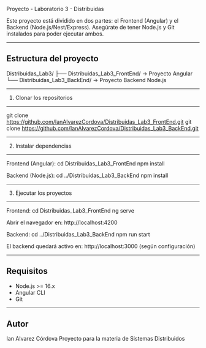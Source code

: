 Proyecto - Laboratorio 3 - Distribuidas

Este proyecto está dividido en dos partes: el Frontend (Angular) y el Backend (Node.js/Nest/Express). 
Asegúrate de tener Node.js y Git instalados para poder ejecutar ambos.

--------------------------------------------
Estructura del proyecto
--------------------------------------------

Distribuidas_Lab3/
├── Distribuidas_Lab3_FrontEnd/   → Proyecto Angular
└── Distribuidas_Lab3_BackEnd/    → Proyecto Backend Node.js

--------------------------------------------
1. Clonar los repositorios
--------------------------------------------

git clone https://github.com/IanAlvarezCordova/Distribuidas_Lab3_FrontEnd.git
git clone https://github.com/IanAlvarezCordova/Distribuidas_Lab3_BackEnd.git

--------------------------------------------
2. Instalar dependencias
--------------------------------------------

Frontend (Angular):
cd Distribuidas_Lab3_FrontEnd
npm install

Backend (Node.js):
cd ../Distribuidas_Lab3_BackEnd
npm install

--------------------------------------------
3. Ejecutar los proyectos
--------------------------------------------

Frontend:
cd Distribuidas_Lab3_FrontEnd
ng serve

Abrir el navegador en: http://localhost:4200

Backend:
cd ../Distribuidas_Lab3_BackEnd
npm run start

El backend quedará activo en: http://localhost:3000 (según configuración)

--------------------------------------------
Requisitos
--------------------------------------------

- Node.js >= 16.x
- Angular CLI
- Git

--------------------------------------------
Autor
--------------------------------------------

Ian Alvarez Córdova
Proyecto para la materia de Sistemas Distribuidos
